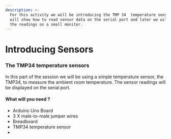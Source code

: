 ```yaml
---
description: >-
  For this activity we will be introducing the TMP 34  temperature sensor. we
  will show how to read sensor data on the serial port and later we will display
  the readings on a small monitor.
---
```


# Introducing Sensors

### The TMP34 temperature sensors 

In this part of the session we will be using a simple temperature sensor, the TMP34, to measure the ambient room temperature. The sensor readings will be displayed on the serial port.

#### What will you need ?

* Arduino Uno Board
* 3 X male-to-male jumper wires 
* Breadboard 
* TMP34 temperature sensor 
* 

